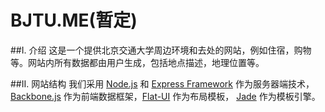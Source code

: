 BJTU.ME(暂定)
=======

##I. 介绍
这是一个提供北京交通大学周边环境和去处的网站，例如住宿，购物等。网站内所有数据都由用户生成，包括地点描述，地理位置等。

##II. 网站结构
我们采用 [Node.js](http://nodejs.org) 和 [Express Framework](http://expressjs.com) 作为服务器端技术， [Backbone.js](http://backbonejs.org) 作为前端数据框架，[Flat-UI](http://designmodo.github.io/Flat-UI/) 作为布局模板， [Jade](https://github.com/visionmedia/jade) 作为模板引擎。